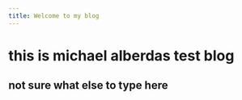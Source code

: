```yaml
---
title: Welcome to my blog
---
```


# this is michael alberdas test blog

## not sure what else to type here
